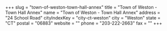 +++
slug = "town-of-weston-town-hall-annex"
title = "Town of Weston - Town Hall Annex"
name = "Town of Weston - Town Hall Annex"
address = "24 School Road"
cityIndexKey = "city-ct-weston"
city = "Weston"
state = "CT"
postal = "06883"
website = ""
phone = "203-222-2663"
fax = ""
+++
